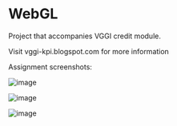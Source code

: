# WebGL

Project that accompanies VGGI credit module.

Visit vggi-kpi.blogspot.com for more information

Assignment screenshots:

![image](https://github.com/antonpasichniuk/WebGL/assets/71665098/691d22fb-2265-4aec-a5cb-f181aad6c056)

![image](https://github.com/antonpasichniuk/WebGL/assets/71665098/2c2108a3-a5a2-4307-b68d-64ec7671cc56)

![image](https://github.com/antonpasichniuk/WebGL/assets/71665098/4be523e4-34e2-448b-acf5-c2ba15ae1ac0)

